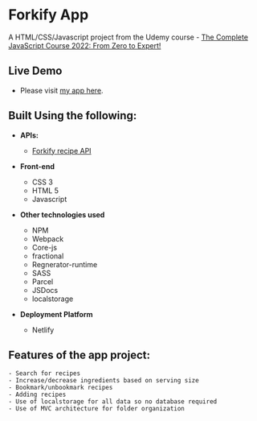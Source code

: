 # Forkify App
A HTML/CSS/Javascript project from the Udemy course - [The Complete JavaScript Course 2022: From Zero to Expert!](https://www.udemy.com/course/the-complete-javascript-course/)

## Live Demo 
- Please visit [my app here](https://forkify-p-tack.netlify.app/).

## Built Using the following:
- **APIs:**
    - [Forkify recipe API](https://forkify-api.herokuapp.com/v2)

- **Front-end** 
    - CSS 3
    - HTML 5
    - Javascript
    
- **Other technologies used**
    - NPM
    - Webpack
    - Core-js
    - fractional
    - Regnerator-runtime
    - SASS
    - Parcel
    - JSDocs
    - localstorage

- **Deployment Platform**
    - Netlify

## Features of the app project:
    - Search for recipes
    - Increase/decrease ingredients based on serving size
    - Bookmark/unbookmark recipes
    - Adding recipes
    - Use of localstorage for all data so no database required
    - Use of MVC architecture for folder organization
    
